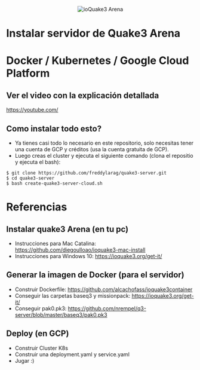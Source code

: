 <p align="center">
  <img src="https://raw.githubusercontent.com/freddylarag/quake3-server/master/quake3.png" alt="ioQuake3 Arena">
</p>

# Instalar servidor de Quake3 Arena
# Docker / Kubernetes / Google Cloud Platform

## Ver el video con la explicación detallada
  https://youtube.com/

## Como instalar todo esto?
* Ya tienes casi todo lo necesario en este repositorio, solo necesitas tener una cuenta de GCP y créditos (usa la cuenta gratuita de GCP).
* Luego creas el cluster y ejecuta el siguiente comando (clona el repositio y ejecuta el bash):
```
$ git clone https://github.com/freddylarag/quake3-server.git
$ cd quake3-server
$ bash create-quake3-server-cloud.sh
```

# Referencias

## Instalar quake3 Arena (en tu pc)
* Instrucciones para Mac Catalina: https://github.com/diegoulloao/ioquake3-mac-install
* Instrucciones para Windows 10: https://ioquake3.org/get-it/

## Generar la imagen de Docker (para el servidor)
* Construir Dockerfile: https://github.com/alcachofass/ioquake3container
* Conseguir las carpetas baseq3 y missionpack: https://ioquake3.org/get-it/
* Conseguir pak0.pk3: https://github.com/nrempel/q3-server/blob/master/baseq3/pak0.pk3

## Deploy (en GCP)
* Construir Cluster K8s
* Construir una deployment.yaml y service.yaml
* Jugar :)



